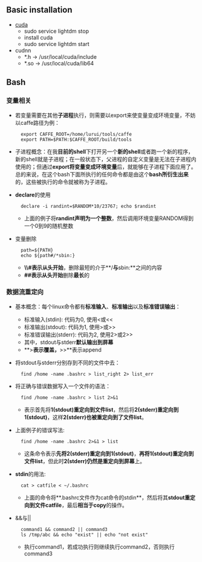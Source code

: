 ## Basic installation
- [cuda][1]
	- sudo service lightdm stop
	- install cuda
	- sudo service lightdm start
- cudnn
	- \*.h -\> /usr/local/cuda/include
	- \*.so -\> /usr/local/cuda/lib64

## Bash
### 变量相关
- 若变量需要在其他**子进程**执行，则需要以export来使变量变成环境变量，不妨以caffe路径为例：

		export CAFFE_ROOT=/home/lurui/tools/caffe 
		export PATH=$PATH:$CAFFE_ROOT/build/tools

- 子进程概念：在我**目前的shell**下打开另一个**新的shell**或者跑一个新的程序，新的shell就是子进程；在一般状态下，父进程的自定义变量是无法在子进程内使用的；但通过**export将变量变成环境变量**后，就能够在子进程下面应用了。总的来说，在这个bash下面所执行的任何命令都是由这个**bash所衍生出来**的，这些被执行的命令就被称为子进程。

- **declare**的使用

		declare -i randint=$RANDOM*10/23767; echo $randint
	- 上面的例子将**randint声明为一个整数**，然后调用环境变量RANDOM得到一个0到9的随机整数

- 变量删除

		path=${PATH}
		echo ${path#/*sbin:}
	- **\\\\#**表示**从头开始**，删除最短的介于**/**与**sbin:**之间的内容
	- **\#\#**表示**从头开始**删除**最长**的  

### 数据流重定向
- 基本概念：每个linux命令都有**标准输入**、**标准输出**以及**标准错误输出**：
	- 标准输入(stdin): 代码为0, 使用\<或\<\<
	- 标准输出(stdout): 代码为1, 使用\>或\>\>
	- 标准错误输出(stderr): 代码为2, 使用2\>或2\>\>
	- 其中，stdout与stderr**默认输出到屏幕**
	- **\>**表示覆盖，**\>\>**表示append
- 将stdout与stderr分别存到不同的文件中去：

		find /home -name .bashrc > list_right 2> list_err

- 将正确与错误数据写入一个文件的语法：

		find /home -name .bashrc > list 2>&1
	- 表示首先将**1(stdout)重定向到文件list**，然后将**2(stderr)重定向到1(stdout)**，这样**2(stderr)也被重定向到了文件list**。
- 上面例子的错误写法:

		find /home -name .bashrc 2>&1 > list
	- 这条命令表示**先将2(stderr)重定向到1(stdout)**，**再将1(stdout)重定向到文件list**，但此时**2(stderr)仍然是重定向到屏幕**上。

- **stdin**的用法:

		cat > catfile < ~/.bashrc
	- 上面的命令将**.bashrc文件作为cat命令的stdin**，然后将其**stdout重定向到文件catfile**，最后**相当于copy**的操作。

- &&与||

		command1 && command2 || command3
		ls /tmp/abc && echo "exist" || echo "not exist"
	- 执行command1，若成功执行则继续执行command2，否则执行command3 

[1]:	http://docs.nvidia.com/cuda/cuda-installation-guide-linux/index.html#cross-installation